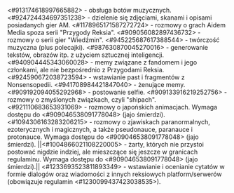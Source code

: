 <#913174618997665882> - obsługa botów muzycznych. 
<#924724434697351238> - dzielenie się zdjęciami, skanami i opisami posiadanych gier AM. 
<#1178965171587272724> - rozmowy o grach Aidem Media spoza serii "Przygody Reksia".
<#909056082897436732> - rozmowy o serii gier "Wiedźmin". 
<#945225687617388544> - twórczość muzyczna (plus polecajki).
<#987630870045270016> - generowanie tekstów, obrazów itp. z użyciem sztucznej inteligencji. 
<#940904445343060028> - memy związane z fandomem i jego członkami, ale nie bezpośrednio z Przygodami Reksia. 
<#924590672038723594> - wstawianie past i fragmentów z Nonsensopedii. 
<#941708984421847040> - żenujące memy.  
<#909192094055292968> - postowanie selfie. 
<#909133916219252756> - rozmowy o zmyślonych związkach, czyli "shipach". 
<#921110683653931069> - rozmowy o japońskich animacjach. Wymaga dostępu do <#909046538091778048> (jajo śmierdzi). 
<#1094306163283206215> - rozmowy o zjawiskach paranormalnych, ezoterycznych i magicznych, a także pseudonauce, paranauce i protonauce. Wymaga dostępu do <#909046538091778048> (jajo śmierdzi).
||<#1004866021108220005> - żarty, których nie przystoi postować nigdzie indziej, ale mieszczące się jeszcze w granicach regulaminu. Wymaga dostępu do <#909046538091778048> (jajo śmierdzi).||
<#1233693523811893349> - wstawianie i ocenianie cytatów w formie dialogów oraz wiadomości z innych reksiowych platform/serwerów (obowiązuje regulamin <#1230099437423038535>).